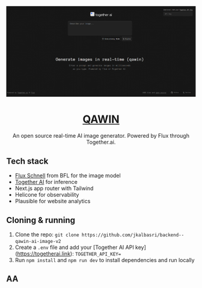 <a href="###">
  <img alt="qawin frontpage" src="readme.png">
  <h1 align="center">QAWIN</h1>
</a>

<p align="center">
  An open source real-time AI image generator. Powered by Flux through Together.ai.
</p>

## Tech stack

- [Flux Schnell](https://togetherai.link/together-flux/) from BFL for the image model
- [Together AI](https://togetherai.link) for inference
- Next.js app router with Tailwind
- Helicone for observability
- Plausible for website analytics

## Cloning & running

1. Clone the repo: `git clone https://github.com/jkalbasri/backend--qawin-ai-image-v2`
2. Create a `.env` file and add your [Together AI API key] (https://togetherai.link): `TOGETHER_API_KEY=`
3. Run `npm install` and `npm run dev` to install dependencies and run locally

## AA
